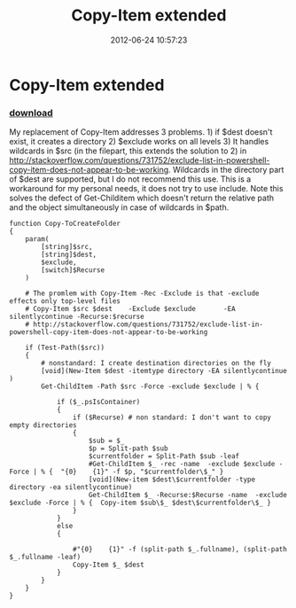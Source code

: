 ﻿---
pid:            3475
poster:         Bernd Kriszio
title:          Copy-Item extended
date:           2012-06-24 10:57:23
format:         posh
parent:         0
parent:         0

---

# Copy-Item extended

### [download](3475.ps1)

My replacement of Copy-Item addresses 3 problems. 1) if $dest doesn't exist, it creates a directory 2) $exclude works on all levels  3) It handles wildcards in $src (in the filepart, this extends the solution to 2) in http://stackoverflow.com/questions/731752/exclude-list-in-powershell-copy-item-does-not-appear-to-be-working. Wildcards in the directory part of $dest are supported, but I do not recommend this use. This is a workaround for my personal needs, it does not try to use include. Note this solves the defect of Get-Childitem which doesn't return the relative path and the object simultaneously in case of wildcards in $path.  

```posh
function Copy-ToCreateFolder
{
    param(
        [string]$src,
        [string]$dest,
        $exclude,
        [switch]$Recurse
    )
    
    # The promlem with Copy-Item -Rec -Exclude is that -exclude effects only top-level files
    # Copy-Item $src $dest    -Exclude $exclude       -EA silentlycontinue -Recurse:$recurse
    # http://stackoverflow.com/questions/731752/exclude-list-in-powershell-copy-item-does-not-appear-to-be-working
    
    if (Test-Path($src))
    {
        # nonstandard: I create destination directories on the fly
        [void](New-Item $dest -itemtype directory -EA silentlycontinue )
        Get-ChildItem -Path $src -Force -exclude $exclude | % {
            
            if ($_.psIsContainer)
            {
                if ($Recurse) # non standard: I don't want to copy empty directories
                {
                    $sub = $_
                    $p = Split-path $sub
                    $currentfolder = Split-Path $sub -leaf
                    #Get-ChildItem $_ -rec -name  -exclude $exclude -Force | % {  "{0}    {1}" -f $p, "$currentfolder\$_" }
                    [void](New-item $dest\$currentfolder -type directory -ea silentlycontinue)
                    Get-ChildItem $_ -Recurse:$Recurse -name  -exclude $exclude -Force | % {  Copy-item $sub\$_ $dest\$currentfolder\$_ }
                }
            }
            else
            {
                
                #"{0}    {1}" -f (split-path $_.fullname), (split-path $_.fullname -leaf)
                Copy-Item $_ $dest
            }
        }
    }
}

```
